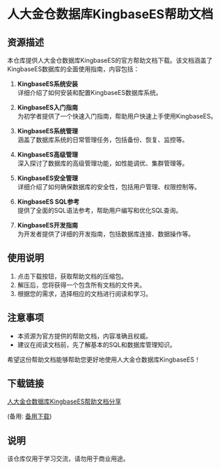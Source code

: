# 人大金仓数据库KingbaseES帮助文档

## 资源描述

本仓库提供人大金仓数据库KingbaseES的官方帮助文档下载。该文档涵盖了KingbaseES数据库的全面使用指南，内容包括：

1. **KingbaseES系统安装**  
   详细介绍了如何安装和配置KingbaseES数据库系统。

2. **KingbaseES入门指南**  
   为初学者提供了一个快速入门指南，帮助用户快速上手使用KingbaseES。

3. **KingbaseES系统管理**  
   涵盖了数据库系统的日常管理任务，包括备份、恢复、监控等。

4. **KingbaseES高级管理**  
   深入探讨了数据库的高级管理功能，如性能调优、集群管理等。

5. **KingbaseES安全管理**  
   详细介绍了如何确保数据库的安全性，包括用户管理、权限控制等。

6. **KingbaseES SQL参考**  
   提供了全面的SQL语法参考，帮助用户编写和优化SQL查询。

7. **KingbaseES开发指南**  
   为开发者提供了详细的开发指南，包括数据库连接、数据操作等。

## 使用说明

1. 点击下载按钮，获取帮助文档的压缩包。
2. 解压后，您将获得一个包含所有文档的文件夹。
3. 根据您的需求，选择相应的文档进行阅读和学习。

## 注意事项

- 本资源为官方提供的帮助文档，内容准确且权威。
- 建议在阅读文档前，先了解基本的SQL和数据库管理知识。

希望这份帮助文档能够帮助您更好地使用人大金仓数据库KingbaseES！

## 下载链接
[人大金仓数据库KingbaseES帮助文档分享](https://pan.quark.cn/s/dd79aa4d1cbb) 

(备用: [备用下载](https://pan.baidu.com/s/1LktMkdFALVPF7VV17UQWFA?pwd=1234))

## 说明

该仓库仅用于学习交流，请勿用于商业用途。
